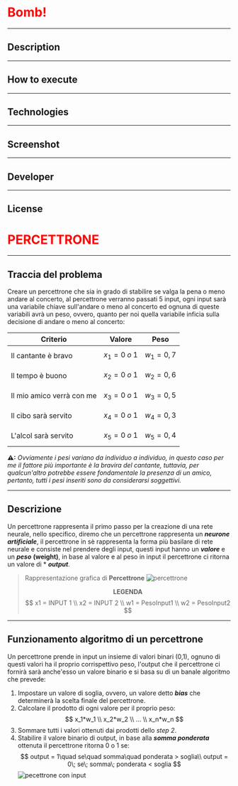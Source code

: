 # <span style="color: red;">Bomb!</span>
___

## Description
___

## How to execute
___

## Technologies
___

## Screenshot
___

## Developer

___

## License

# <span style="color:red;">PERCETTRONE</span>
___
## Traccia del problema
Creare un percettrone che sia in grado di stabilire se valga la pena o meno andare al concerto, al percettrone verranno passati 5 input, ogni input sarà una variabile chiave sull'andare o meno al concerto ed ognuna di queste variabili avrà un peso, ovvero, quanto per noi quella variabile inficia sulla decisione di andare o meno al concerto:

|Criterio|Valore|Peso|
|--------|--------|--------|
|Il cantante è bravo| $$x_1=0\;o\;1$$ | $$w_1=0,7$$|
|Il tempo è buono| $$x_2=0\;o\;1$$ | $$w_2=0,6$$|
|Il mio amico verrà con me| $$x_3=0\;o\;1$$ | $$w_3=0,5$$|
|Il cibo sarà servito| $$x_4=0\;o\;1$$ | $$w_4=0,3$$|
|L'alcol sarà servito| $$x_5=0\;o\;1$$ | $$w_5=0,4$$|

**⚠:** *Ovviamente i pesi variano da individuo a individuo, in questo caso per me il fattore più importante è la bravira del cantante, tuttavia, per qualcun'altro potrebbe essere fondamentale la presenza di un amico, pertanto, tutti i pesi inseriti sono da considerarsi soggettivi.*
___
## Descrizione
Un percettrone rappresenta il primo passo per la creazione di una rete neurale, nello specifico, diremo che un percettrone rappresenta un ***neurone artificiale***, il percettrone in sè rappresenta la forma più basilare di rete neurale e consiste nel prendere degli input, questi input hanno un ***valore*** e un ***peso*** **(weight)**, in base al valore e al peso in input il percettrone ci ritorna un valore di *
***output***.
>Rappresentazione grafica di **Percettrone**
![percettrone](./image/percettrone.png)
**<center>LEGENDA</center>**
$$
x1 = INPUT 1 \\
x2 = INPUT 2 \\
w1 = PesoInput1 \\
w2 = PesoInput2
$$
___
## Funzionamento algoritmo di un percettrone

Un percettrone prende in input un insieme di valori binari (0,1), ognuno di questi valori ha il proprio corrispettivo peso, l'output che il percettrone ci fornirà sarà anche'esso un valore binario e si basa su di un banale algoritmo che prevede:
1. Impostare un valore di soglia, ovvero, un valore detto ***bias*** che determinerà la scelta finale del percettrone.
1. Calcolare il prodotto di ogni valore per il proprio peso:
$$ 
x_1*w_1 \\
x_2*w_2 \\
... \\
x_n*w_n
$$
1. Sommare tutti i valori ottenuti dai prodotti dello *step 2*.
1. Stabilire il valore binario di output, in base alla ***somma ponderata*** ottenuta il percettrone ritorna 0 o 1 se:
$$
output = 1\quad se\quad somma\quad ponderata > soglia\\
output = 0\; se\; somma\; ponderata < soglia
$$
![pecettrone con input](./image/pecettrone%20input.jpg)
